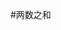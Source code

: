 #两数之和
[](https://programmercarl.com/0001.%E4%B8%A4%E6%95%B0%E4%B9%8B%E5%92%8C.html)
[](https://leetcode-cn.com/problems/two-sum/solution/suo-you-ti-jie-de-mu-lu-lian-jie-si-wei-ecnoo/)
